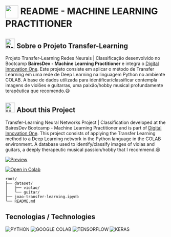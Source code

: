 <h1>
    <a href="https://www.dio.me/">
     <img align="center" width="40px" src="https://hermes.digitalinnovation.one/assets/diome/logo-minimized.png"></a>
    <span>README - MACHINE LEARNING PRACTITIONER</span>
</h1>

## <img src="https://upload.wikimedia.org/wikipedia/en/0/05/Flag_of_Brazil.svg" alt="Brasil" width="30"> Sobre o Projeto Transfer-Learning
Projeto Transfer-Learning Redes Neurais | Classificação desenvolvido no Bootcamp **BairesDev - Machine Learning Practitioner** e integra o [Digital Innovation One](https://www.dio.me/). Este projeto consiste em aplicar o método de Transfer Learning em uma rede de Deep Learning na linguagem Python no ambiente COLAB. A base de dados utilizada para identificar/classificar contempla imagens de violões e guitarras, uma paixão/hobby musical profundamente terapêutica que recomendo.😃

## <img src="https://upload.wikimedia.org/wikipedia/en/a/a4/Flag_of_the_United_States.svg" alt="United States" width="30"> About this Project
Transfer-Learning Neural Networks Project | Classification developed at the BairesDev Bootcamp - Machine Learning Practitioner and is part of [Digital Innovation One](https://www.dio.me/). This project consists of applying the Transfer Learning method to a Deep Learning network in the Python language in the COLAB environment. A database used to identify/classify images of violas and guitars, a deeply therapeutic musical passion/hobby that I recommend.😃

[![Preview](https://img.shields.io/badge/Preview-000?style=for-the-badge&logo=github&logoColor=30A3DC)](https://github.com/jjofilho/transfer-learning-python/blob/main/joao_transfer_learning.ipynb)

[![Open in Colab](https://colab.research.google.com/assets/colab-badge.svg)](https://github.com/jjofilho/transfer-learning-python/blob/main/joao_transfer_learning.ipynb)

```
root/
├── dataset/
│   ├── violao/
│   └── guitar/
├── joao-transfer-learning.ipynb
└── README.md
```

## Tecnologias / Technologies
![PYTHON](https://img.shields.io/badge/Python-FFD43B?style=for-the-badge&logo=python&logoColor=blue)
![GOOGLE COLAB](https://img.shields.io/badge/Colab-F9AB00?style=for-the-badge&logo=googlecolab&color=525252)
![TENSORFLOW](https://img.shields.io/badge/TensorFlow-FF6F00?style=for-the-badge&logo=tensorflow&logoColor=white)
![KERAS](https://img.shields.io/badge/Keras-FF0000?style=for-the-badge&logo=keras&logoColor=white)
